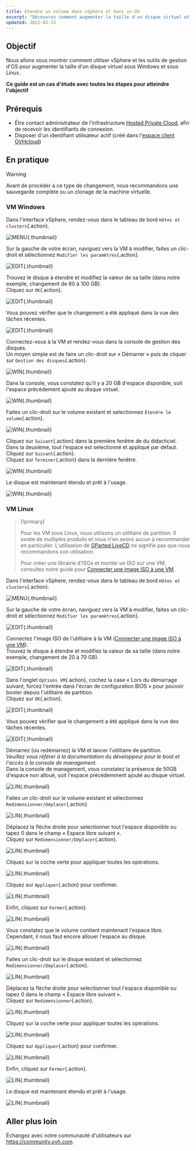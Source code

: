 ```yaml
---
title: Etendre un volume dans vSphere et dans un OS
excerpt: "Découvrez comment augmenter la taille d'un disque virtuel et l'intégrer à votre VM"
updated: 2022-01-13
---
```


## Objectif

Nous allons vous montrer comment utiliser vSphere et les outils de gestion d'OS pour augmenter la taille d'un disque virtuel sous Windows et sous Linux.

**Ce guide est un cas d'étude avec toutes les étapes pour atteindre l'objectif**

## Prérequis

- Être contact administrateur de l'infrastructure [Hosted Private Cloud](https://www.ovhcloud.com/fr-ca/enterprise/products/hosted-private-cloud/), afin de recevoir les identifiants de connexion.
- Disposer d'un identifiant utilisateur actif (créé dans l'[espace client OVHcloud](https://ca.ovh.com/auth/?action=gotomanager&from=https://www.ovh.com/ca/fr/&ovhSubsidiary=qc))

## En pratique

> [!warning]
>
> Avant de procéder à ce type de changement, nous recommandons une sauvegarde complète ou un clonage de la machine virtuelle.
>

### VM Windows

Dans l'interface vSphere, rendez-vous dans le tableau de bord `Hôtes et clusters`{.action}.

![MENU](images/en01dash.png){.thumbnail}

Sur la gauche de votre écran, naviguez vers la VM à modifier, faites un clic-droit et sélectionnez `Modifier les paramètres`{.action}.

![EDIT](images/en02vm.png){.thumbnail}

Trouvez le disque à étendre et modifiez la valeur de sa taille (dans notre exemple, changement de 80 à 100 GB).<br>
Cliquez sur `OK`{.action}.

![EDIT](images/en03hdd.png){.thumbnail}

Vous pouvez vérifier que le changement a été appliqué dans la vue des tâches récentes.

![EDIT](images/en04task.png){.thumbnail}

Connectez-vous à la VM et rendez-vous dans la console de gestion des disques.<br>
Un moyen simple est de faire un clic-droit sur « Démarrer » puis de cliquer sur `Gestion des disques`{.action}.

![WIN](images/en05start.png){.thumbnail}

Dans la console, vous constatez qu'il y a 20 GB d'espace disponible, soit l'espace précédement ajouté au disque virtuel.

![WIN](images/en06unallocated.png){.thumbnail}

Faites un clic-droit sur le volume existant et selectionnez `Étendre le volume`{.action}.

![WIN](images/en07extend.png){.thumbnail}

Cliquez sur `Suivant`{.action} dans la première fenêtre de du didacticiel.<br>
Dans la deuxième, tout l'espace est selectionné et appliqué par défaut. Cliquez sur `Suivant`{.action}.<br>
Cliquez sur `Terminer`{.action} dans la dernière fenêtre.

![WIN](images/en08wiz.png){.thumbnail}

Le disque est maintenant étendu et prêt à l'usage.

![WIN](images/en09done.png){.thumbnail}

### VM Linux

> [!primary]
>
> Pour les VM sous Linux, nous utilisons un utilitaire de partition. Il existe de multiples produits et nous n'en avons aucun à recommander en particulier. L'utilisation de [GParted LiveCD](http://gparted.sourceforge.net/livecd.php) ne signifie pas que nous recommandons son utilisation.
> 
> Pour créer une librairie d'ISOs et monter un ISO sur une VM, consultez notre guide pour [Connecter une image ISO à une VM](/pages/hosted_private_cloud/hosted_private_cloud_powered_by_vmware/how_to_connect_an_iso_image_to_a_vm).

Dans l'interface vSphere, rendez-vous dans le tableau de bord `Hôtes et clusters`{.action}.

![MENU](images/en01dash.png){.thumbnail}

Sur la gauche de votre écran, naviguez vers la VM à modifier, faites un clic-droit et sélectionnez `Modifier les paramètres`{.action}.

![EDIT](images/en10vm.png){.thumbnail}

Connectez l'image ISO de l'utilitaire à la VM ([Connecter une image ISO à une VM](/pages/hosted_private_cloud/hosted_private_cloud_powered_by_vmware/how_to_connect_an_iso_image_to_a_vm)).<br> 
Trouvez le disque à étendre et modifiez la valeur de sa taille (dans notre exemple, changement de 20 à 70 GB).<br>

![EDIT](images/en11hdd.png){.thumbnail}

Dans l'onglet `Options VM`{.action}, cochez la case « Lors du démarrage suivant, forcez l'entrée dans l'écran de configuration BIOS » pour pouvoir booter depuis l'utilitaire de partition.<br>
Cliquez sur `OK`{.action}.

![EDIT](images/en12bios.png){.thumbnail}

Vous pouvez vérifier que le changement a été appliqué dans la vue des tâches récentes.

![EDIT](images/en13task.png){.thumbnail}

Démarrez (ou redémarrez) la VM et lancer l'utilitaire de partition.<br>
*Veuillez vous référer à la documentation du développeur pour le boot et l'accès à la console de management.*<br>
Dans la console de management, vous constatez la présence de 50GB d'espace non alloué, soit l'espace précédemment ajouté au disque virtuel.

![LIN](images/en14unallocated.png){.thumbnail}

Faites un clic-droit sur le volume existant et sélectionnez `Redimensionner/Déplacer`{.action}.

![LIN](images/en15extend.png){.thumbnail}

Déplacez la flèche droite pour selectionner tout l'espace disponible ou tapez 0 dans le champ « Espace libre suivant ».<br>
Cliquez sur `Redimensionner/Déplacer`{.action}.

![LIN](images/en16wiz.png){.thumbnail}

Cliquez sur la coche verte pour appliquer toutes les opérations.

![LIN](images/en17apply.png){.thumbnail}

Cliquez sur `Appliquer`{.action} pour confirmer.

![LIN](images/en18confirm.png){.thumbnail}

Enfin, cliquez sur `Fermer`{.action}.

![LIN](images/en19close.png){.thumbnail}

Vous constatez que le volume contient maintenant l'espace libre.<br>
Cependant, il nous faut encore allouer l'espace au disque.

![LIN](images/en20disk.png){.thumbnail}

Faites un clic-droit sur le disque existant et sélectionnez `Redimensionner/Déplacer`{.action}.

![LIN](images/en21extend.png){.thumbnail}

Déplacez la flèche droite pour selectionner tout l'espace disponible ou tapez 0 dans le champ « Espace libre suivant ».<br>
Cliquez sur `Redimensionner`{.action}.

![LIN](images/en22wiz.png){.thumbnail}

Cliquez sur la coche verte pour appliquer toutes les opérations.

![LIN](images/en23apply.png){.thumbnail}

Cliquez sur `Appliquer`{.action} pour confirmer.

![LIN](images/en18confirm.png){.thumbnail}

Enfin, cliquez  sur `Fermer`{.action}.

![LIN](images/en19close.png){.thumbnail}

Le disque est maintenant étendu et prêt à l'usage.<br>

![LIN](images/en24done.png){.thumbnail}

## Aller plus loin

Échangez avec notre communauté d'utilisateurs sur <https://community.ovh.com>.
